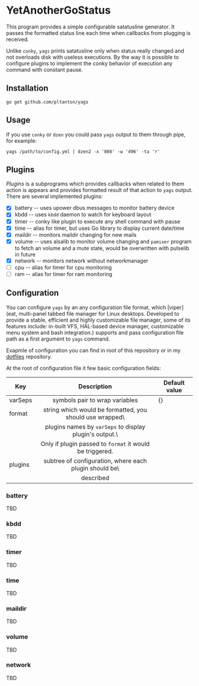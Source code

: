 YetAnotherGoStatus
==================

This program provides a simple configurable satatusline generator. It passes
the formatted status line each time when callbacks from plugging is received.

Unlike `conky`, `yags` prints satatusline only when status really changed and
not overloads disk with useless executions. By the way it is possible to
configure plugins to implement the conky behavior of execution any command
with constant pause.

## Installation

`go get github.com/pltanton/yags`

## Usage

If you use `conky` or `dzen` you could pass `yags` output to them through pipe,
for example:

```
yags /path/to/config.yml | dzen2 -x '866' -w '496' -ta 'r'

```

## Plugins

_Plugins_ is a subprograms which provides callbacks when related to them action
is appears and provides formatted result of that action to `yags` output. There
are several implemented plugins:

- [x] battery -- uses upower dbus messages to monitor battery device
- [x] kbdd -- uses `kbdd` daemon to watch for keyboard layout
- [x] timer -- conky like plugin to execute any shell command with pause
- [x] time -- alias for timer, but uses Go library to display current date/time
- [x] maildir -- monitors maildir changing for new mails
- [x] volume -- uses alsalib to monitor volume changing and `pamixer` program
  to fetch an volume and a mute state, would be overwritten with pulselib in
  future
- [x] network -- monitors network without networkmanager
- [ ] cpu -- alias for timer for cpu monitoring
- [ ] ram -- alias for timer for ram monitoring

## Configuration

You can configure `yags` by an any configuration file format, which
[viper](eat, multi-panel tabbed file manager for Linux desktops. Developed to provide a stable, efficient and highly customizable file manager, some of its features include: in-built VFS, HAL-based device manager, customizable menu system and bash integration.)
supports and pass configuration file path as a first argument to `yags`
command.

Exapmle of configuration you can find in root of this repository or in my
[dotfiles](https://github.com/pltanton/dotfiles/tree/master/config/yags)
repository.

At the root of configuration file it few basic configuration fields:

| Key     | Description                                              | Default value |
| ------- | :------------------------------------------------------: | ------------- |
| varSeps | symbols pair to wrap variables                           | {}            |
| format  | string which would be formatted, you should use wrapped\ |               |
|         | plugins names by `varSeps` to display plugin's output.\  |               |
|         | Only if plugin passed to `format` it would be triggered. |               |
| plugins | subtree of configuration, where each plugin should be\   |               |
|         | described                                                |               |

### battery

TBD

### kbdd

TBD

### timer

TBD

### time

TBD

### maildir

TBD

### volume

TBD

### network

TBD
